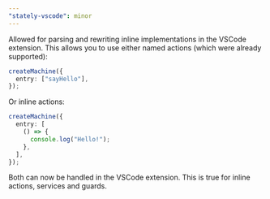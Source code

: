 ```yaml
---
"stately-vscode": minor
---
```


Allowed for parsing and rewriting inline implementations in the VSCode extension. This allows you to use either named actions (which were already supported):

```ts
createMachine({
  entry: ["sayHello"],
});
```

Or inline actions:

```ts
createMachine({
  entry: [
    () => {
      console.log("Hello!");
    },
  ],
});
```

Both can now be handled in the VSCode extension. This is true for inline actions, services and guards.
